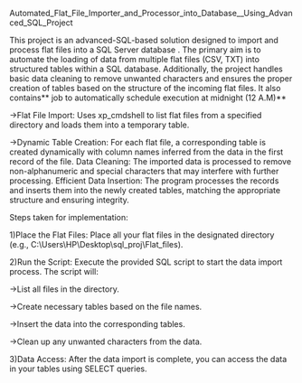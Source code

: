  Automated_Flat_File_Importer_and_Processor_into_Database__Using_Advanced_SQL_Project

This project is an advanced-SQL-based solution designed to import and process flat files into a SQL Server database . The primary aim is to automate the loading of data from multiple flat files (CSV, TXT) into structured tables within a SQL database. Additionally, the project handles basic data cleaning to remove unwanted characters and ensures the proper creation of tables based on the structure of the incoming flat files. It also contains** job to automatically schedule execution at midnight (12 A.M)**

->Flat File Import: Uses xp_cmdshell to list flat files from a specified directory and loads them into a temporary table.

->Dynamic Table Creation: For each flat file, a corresponding table is created dynamically with column names inferred from the data in the first record of the file.
Data Cleaning: The imported data is processed to remove non-alphanumeric and special characters that may interfere with further processing.
Efficient Data Insertion: The program processes the records and inserts them into the newly created tables, matching the appropriate structure and ensuring integrity.

Steps taken for implementation:

1)Place the Flat Files: Place all your flat files in the designated directory (e.g., C:\Users\HP\Desktop\sql_proj\Flat_files).

2)Run the Script: Execute the provided SQL script to start the data import process. The script will:

->List all files in the directory.

->Create necessary tables based on the file names.

->Insert the data into the corresponding tables.

->Clean up any unwanted characters from the data.

3)Data Access: After the data import is complete, you can access the data in your tables using SELECT queries.
